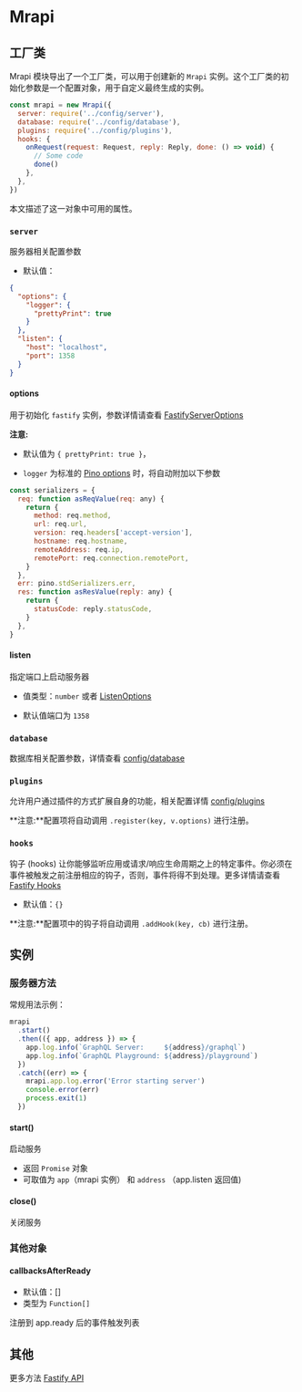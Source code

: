 # Mrapi

## 工厂类

Mrapi 模块导出了一个工厂类，可以用于创建新的 `Mrapi` 实例。这个工厂类的初始化参数是一个配置对象，用于自定义最终生成的实例。

```js
const mrapi = new Mrapi({
  server: require('../config/server'),
  database: require('../config/database'),
  plugins: require('../config/plugins'),
  hooks: {
    onRequest(request: Request, reply: Reply, done: () => void) {
      // Some code
      done()
    },
  },
})
```

本文描述了这一对象中可用的属性。

### `server`

服务器相关配置参数

- 默认值：

```json
{
  "options": {
    "logger": {
      "prettyPrint": true
    }
  },
  "listen": {
    "host": "localhost",
    "port": 1358
  }
}
```

#### options

用于初始化 `fastify` 实例，参数详情请查看 [FastifyServerOptions](https://github.com/fastify/docs-chinese/blob/master/docs/Server.md)

**注意:**

- 默认值为 `{ prettyPrint: true }`，

- `logger` 为标准的 [Pino options](https://github.com/pinojs/pino/blob/c77d8ec5ce/docs/API.md#constructor) 时，将自动附加以下参数

```js
const serializers = {
  req: function asReqValue(req: any) {
    return {
      method: req.method,
      url: req.url,
      version: req.headers['accept-version'],
      hostname: req.hostname,
      remoteAddress: req.ip,
      remotePort: req.connection.remotePort,
    }
  },
  err: pino.stdSerializers.err,
  res: function asResValue(reply: any) {
    return {
      statusCode: reply.statusCode,
    }
  },
}
```

#### listen

指定端口上启动服务器

- 值类型：`number` 或者 [ListenOptions](https://nodejs.org/api/net.html#net_server_listen_options_callback)

- 默认值端口为 `1358`

### `database`

数据库相关配置参数，详情查看 [config/database](./Configuration/database.zh-CN.md)

### `plugins`

允许用户通过插件的方式扩展自身的功能，相关配置详情 [config/plugins](./Configuration/plugins.zh-CN.md)

**注意:**配置项将自动调用 `.register(key, v.options)` 进行注册。

### `hooks`

钩子 (hooks) 让你能够监听应用或请求/响应生命周期之上的特定事件。你必须在事件被触发之前注册相应的钩子，否则，事件将得不到处理。更多详情请查看 [Fastify Hooks](https://github.com/fastify/docs-chinese/blob/master/docs/Hooks.md)

- 默认值：`{}`

**注意:**配置项中的钩子将自动调用 `.addHook(key, cb)` 进行注册。

## 实例

### 服务器方法

常规用法示例：

```js
mrapi
  .start()
  .then(({ app, address }) => {
    app.log.info(`GraphQL Server:     ${address}/graphql`)
    app.log.info(`GraphQL Playground: ${address}/playground`)
  })
  .catch((err) => {
    mrapi.app.log.error('Error starting server')
    console.error(err)
    process.exit(1)
  })
```

#### start()

启动服务

- 返回 `Promise` 对象
- 可取值为 `app`（mrapi 实例） 和 `address` （app.listen 返回值)

#### close()

关闭服务

### 其他对象

#### callbacksAfterReady

- 默认值：[]
- 类型为 `Function[]`

注册到 app.ready 后的事件触发列表

## 其他

更多方法 [Fastify API](https://github.com/fastify/docs-chinese)

